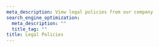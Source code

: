 ```yaml
---
meta_description: View legal policies from our company
search_engine_optimization:
  meta_description: ""
  title_tag: ""
title: Legal Policies
---
```

